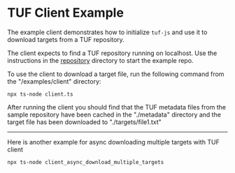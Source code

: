 # TUF Client Example

The example client demonstrates how to initialize `tuf-js` and use it to
download targets from a TUF repository.

The client expects to find a TUF repository running on localhost. Use the
instructions in the [repository](../repository) directory to start the
example repo.

To use the client to download a target file, run the following command
from the "/examples/client" directory:

```console
npx ts-node client.ts
```

After running the client you should find that the TUF metadata files
from the sample repository have been cached in the "./metadata" directory
and the target file has been downloaded to "./targets/file1.txt"

-----------

Here is another example for async downloading multiple targets with TUF client

```console
npx ts-node client_async_download_multiple_targets
```